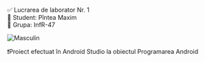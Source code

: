 ✅ Lucrarea de laborator Nr. 1 <br>
👔 Student: Pîntea Maxim <br>
📃 Grupa: InfR-47 <br> 

![Masculin](https://i.imgur.com/g3Z0bNP.png) <br>

❗Proiect efectuat în Android Studio la obiectul Programarea Android <br>
